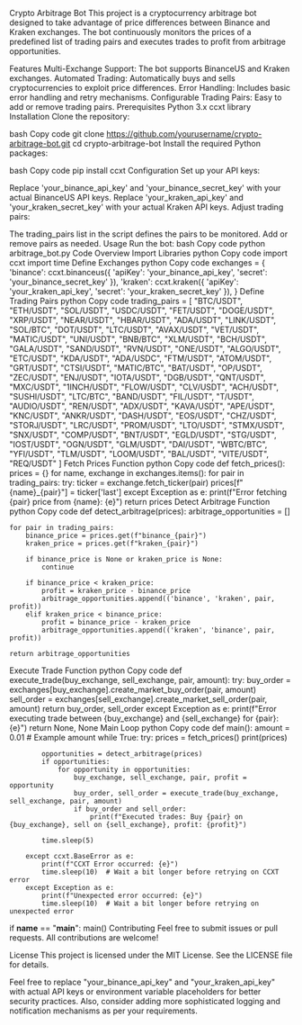 Crypto Arbitrage Bot
This project is a cryptocurrency arbitrage bot designed to take advantage of price differences between Binance and Kraken exchanges. The bot continuously monitors the prices of a predefined list of trading pairs and executes trades to profit from arbitrage opportunities.

Features
Multi-Exchange Support: The bot supports BinanceUS and Kraken exchanges.
Automated Trading: Automatically buys and sells cryptocurrencies to exploit price differences.
Error Handling: Includes basic error handling and retry mechanisms.
Configurable Trading Pairs: Easy to add or remove trading pairs.
Prerequisites
Python 3.x
ccxt library
Installation
Clone the repository:

bash
Copy code
git clone https://github.com/yourusername/crypto-arbitrage-bot.git
cd crypto-arbitrage-bot
Install the required Python packages:

bash
Copy code
pip install ccxt
Configuration
Set up your API keys:

Replace 'your_binance_api_key' and 'your_binance_secret_key' with your actual BinanceUS API keys.
Replace 'your_kraken_api_key' and 'your_kraken_secret_key' with your actual Kraken API keys.
Adjust trading pairs:

The trading_pairs list in the script defines the pairs to be monitored. Add or remove pairs as needed.
Usage
Run the bot:
bash
Copy code
python arbitrage_bot.py
Code Overview
Import Libraries
python
Copy code
import ccxt
import time
Define Exchanges
python
Copy code
exchanges = {
    'binance': ccxt.binanceus({
        'apiKey': 'your_binance_api_key',
        'secret': 'your_binance_secret_key'
    }),
    'kraken': ccxt.kraken({
        'apiKey': 'your_kraken_api_key',
        'secret': 'your_kraken_secret_key'
    }),
}
Define Trading Pairs
python
Copy code
trading_pairs = [
    "BTC/USDT", "ETH/USDT", "SOL/USDT", "USDC/USDT", "FET/USDT",
    "DOGE/USDT", "XRP/USDT", "NEAR/USDT", "HBAR/USDT", "ADA/USDT",
    "LINK/USDT", "SOL/BTC", "DOT/USDT", "LTC/USDT", "AVAX/USDT",
    "VET/USDT", "MATIC/USDT", "UNI/USDT", "BNB/BTC", "XLM/USDT",
    "BCH/USDT", "GALA/USDT", "SAND/USDT", "RVN/USDT", "ONE/USDT",
    "ALGO/USDT", "ETC/USDT", "KDA/USDT", "ADA/USDC", "FTM/USDT",
    "ATOM/USDT", "GRT/USDT", "CTSI/USDT", "MATIC/BTC", "BAT/USDT",
    "OP/USDT", "ZEC/USDT", "ENJ/USDT", "IOTA/USDT", "DGB/USDT",
    "QNT/USDT", "MXC/USDT", "1INCH/USDT", "FLOW/USDT", "CLV/USDT",
    "ACH/USDT", "SUSHI/USDT", "LTC/BTC", "BAND/USDT", "FIL/USDT",
    "T/USDT", "AUDIO/USDT", "REN/USDT", "ADX/USDT", "KAVA/USDT",
    "APE/USDT", "KNC/USDT", "ANKR/USDT", "DASH/USDT", "EOS/USDT",
    "CHZ/USDT", "STORJ/USDT", "LRC/USDT", "PROM/USDT", "LTO/USDT",
    "STMX/USDT", "SNX/USDT", "COMP/USDT", "BNT/USDT", "EGLD/USDT",
    "STG/USDT", "IOST/USDT", "OGN/USDT", "GLM/USDT", "DAI/USDT",
    "WBTC/BTC", "YFI/USDT", "TLM/USDT", "LOOM/USDT", "BAL/USDT",
    "VITE/USDT", "REQ/USDT"
]
Fetch Prices Function
python
Copy code
def fetch_prices():
    prices = {}
    for name, exchange in exchanges.items():
        for pair in trading_pairs:
            try:
                ticker = exchange.fetch_ticker(pair)
                prices[f"{name}_{pair}"] = ticker['last']
            except Exception as e:
                print(f"Error fetching {pair} price from {name}: {e}")
    return prices
Detect Arbitrage Function
python
Copy code
def detect_arbitrage(prices):
    arbitrage_opportunities = []
    
    for pair in trading_pairs:
        binance_price = prices.get(f"binance_{pair}")
        kraken_price = prices.get(f"kraken_{pair}")
        
        if binance_price is None or kraken_price is None:
            continue

        if binance_price < kraken_price:
            profit = kraken_price - binance_price
            arbitrage_opportunities.append(('binance', 'kraken', pair, profit))
        elif kraken_price < binance_price:
            profit = binance_price - kraken_price
            arbitrage_opportunities.append(('kraken', 'binance', pair, profit))
    
    return arbitrage_opportunities
Execute Trade Function
python
Copy code
def execute_trade(buy_exchange, sell_exchange, pair, amount):
    try:
        buy_order = exchanges[buy_exchange].create_market_buy_order(pair, amount)
        sell_order = exchanges[sell_exchange].create_market_sell_order(pair, amount)
        return buy_order, sell_order
    except Exception as e:
        print(f"Error executing trade between {buy_exchange} and {sell_exchange} for {pair}: {e}")
        return None, None
Main Loop
python
Copy code
def main():
    amount = 0.01  # Example amount
    while True:
        try:
            prices = fetch_prices()
            print(prices)
            
            opportunities = detect_arbitrage(prices)
            if opportunities:
                for opportunity in opportunities:
                    buy_exchange, sell_exchange, pair, profit = opportunity
                    buy_order, sell_order = execute_trade(buy_exchange, sell_exchange, pair, amount)
                    if buy_order and sell_order:
                        print(f"Executed trades: Buy {pair} on {buy_exchange}, sell on {sell_exchange}, profit: {profit}")
            
            time.sleep(5)
        
        except ccxt.BaseError as e:
            print(f"CCXT Error occurred: {e}")
            time.sleep(10)  # Wait a bit longer before retrying on CCXT error
        except Exception as e:
            print(f"Unexpected error occurred: {e}")
            time.sleep(10)  # Wait a bit longer before retrying on unexpected error

if __name__ == "__main__":
    main()
Contributing
Feel free to submit issues or pull requests. All contributions are welcome!

License
This project is licensed under the MIT License. See the LICENSE file for details.

Feel free to replace "your_binance_api_key" and "your_kraken_api_key" with actual API keys or environment variable placeholders for better security practices. Also, consider adding more sophisticated logging and notification mechanisms as per your requirements.






